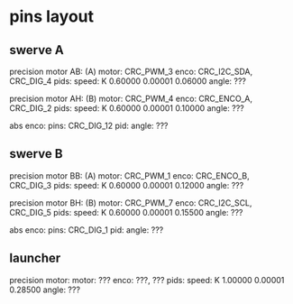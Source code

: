 
# pins layout

## swerve A

precision motor AB: (A)
    motor: CRC_PWM_3
    enco: CRC_I2C_SDA, CRC_DIG_4
    pids:
        speed: K 0.60000 0.00001 0.06000
        angle: ???

precision motor AH: (B)
    motor: CRC_PWM_4
    enco: CRC_ENCO_A, CRC_DIG_2
    pids:
        speed: K 0.60000 0.00001 0.10000
        angle: ???

abs enco:
    pins: CRC_DIG_12
    pid:
        angle: ???

## swerve B

precision motor BB: (A)
    motor: CRC_PWM_1
    enco: CRC_ENCO_B, CRC_DIG_3
    pids:
        speed: K 0.60000 0.00001 0.12000
        angle: ???

precision motor BH: (B)
    motor: CRC_PWM_7
    enco: CRC_I2C_SCL, CRC_DIG_5
    pids:
        speed: K 0.60000 0.00001 0.15500
        angle: ???

abs enco:
    pins: CRC_DIG_1
    pid:
        angle: ???

## launcher

precision motor:
    motor: ???
    enco: ???, ???
    pids:
        speed: K 1.00000 0.00001 0.28500
        angle: ???
